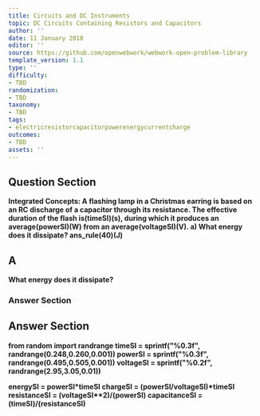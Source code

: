 ```yaml
---
title: Circuits and DC Instruments
topic: DC Circuits Containing Resistors and Capacitors
author: ''
date: 11 January 2018
editor: ''
source: https://github.com/openwebwork/webwork-open-problem-library
template_version: 1.1
type: ''
difficulty:
- TBD
randomization:
- TBD
taxonomy:
- TBD
tags:
- electricresistorcapacitorpowerenergycurrentcharge
outcomes:
- TBD
assets: ''
---
```


## Question Section 

<b>
<b>Integrated Concepts:<b> A flashing lamp in a Christmas earring is based on an RC discharge of a capacitor through its resistance. The effective duration of the flash is(timeSI)(s), during which it produces an average(powerSI)(W) from an average(voltageSI)(V).
a) What energy does it dissipate?
ans_rule(40)(J)

## A
What energy does it dissipate?
### Answer Section


## Answer Section

from random import randrange
timeSI = sprintf("%0.3f", randrange(0.248,0.260,0.001))
powerSI = sprintf("%0.3f", randrange(0.495,0.505,0.001))
voltageSI = sprintf("%0.2f", randrange(2.95,3.05,0.01))

energySI = powerSI*timeSI
chargeSI = (powerSI/voltageSI)*timeSI
resistanceSI = (voltageSI**2)/(powerSI)
capacitanceSI = (timeSI)/(resistanceSI)